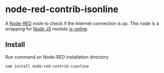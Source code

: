 node-red-contrib-isonline
========================

A <a href="http://nodered.org" target="_new">Node-RED</a> node to check if the Internet connection is up. 
This node is a wrapping for <a href="http://nodejs.org" target="_new">Node JS</a> module <a href="https://www.npmjs.com/package/is-online" target="_new">is-online</a>.

Install
-------
Run command on Node-RED installation directory

	nam install node-red-contrib-isonline

